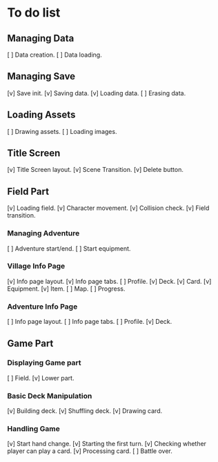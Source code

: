 # To do list

## Managing Data

[ ] Data creation.
[ ] Data loading.

## Managing Save

[v] Save init.
[v] Saving data.
[v] Loading data.
[ ] Erasing data.

## Loading Assets

[ ] Drawing assets.
[ ] Loading images.

## Title Screen

[v] Title Screen layout.
[v] Scene Transition.
[v] Delete button.

## Field Part

[v] Loading field.
[v] Character movement.
[v] Collision check.
[v] Field transition.

### Managing Adventure

[ ] Adventure start/end.
[ ] Start equipment.

### Village Info Page

[v] Info page layout.
[v] Info page tabs.
[ ] Profile.
[v] Deck.
[v] Card.
[v] Equipment.
[v] Item.
[ ] Map.
[ ] Progress.

### Adventure Info Page

[ ] Info page layout.
[ ] Info page tabs.
[ ] Profile.
[v] Deck.

## Game Part

### Displaying Game part

[ ] Field.
[v] Lower part.

### Basic Deck Manipulation

[v] Building deck.
[v] Shuffling deck.
[v] Drawing card.

### Handling Game

[v] Start hand change.
[v] Starting the first turn.
[v] Checking whether player can play a card.
[v] Processing card.
[ ] Battle over.